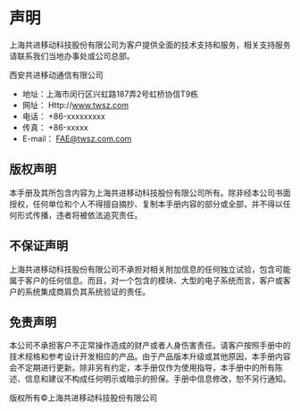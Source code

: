 # 声明
上海共进移动科技股份有限公司为客户提供全面的技术支持和服务，相关支持服务请联系我们当地办事处或公司总部。

西安共进移动通信有限公司
* 地址：上海市闵行区兴虹路187弄2号虹桥协信T9栋
* 网址： Http://www.twsz.com
* 电话： +86-xxxxxxxxx
* 传真： +86-xxxxx
* E-mail： FAE@twsz.com.com

## 版权声明

本手册及其所包含内容为上海共进移动科技股份有限公司所有。除非经本公司书面授权，任何单位和个人不得擅自摘抄、复制本手册内容的部分或全部，并不得以任何形式传播，违者将被依法追究责任。

## 不保证声明

上海共进移动科技股份有限公司不承担对相关附加信息的任何独立试验，包含可能属于客户的任何信息。而且，对一个包含的模块、大型的电子系统而言，客户或客户的系统集成商肩负其系统验证的责任。

## 免责声明

本公司不承担客户不正常操作造成的财产或者人身伤害责任。请客户按照手册中的技术规格和参考设计开发相应的产品。由于产品版本升级或其他原因，本手册内容会不定期进行更新。除非另有约定，本手册仅作为使用指导，本手册中的所有陈述、信息和建议不构成任何明示或暗示的担保。手册中信息修改，恕不另行通知。

版权所有©上海共进移动科技股份有限公司
